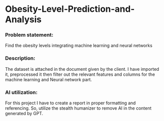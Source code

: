 # Obesity-Level-Prediction-and-Analysis

### Problem statement: 
Find the obesity levels integrating machine learning and neural networks

### Description: 
The dataset is attached in the document given by the client. I have imported it, preprocessed it then filter out the relevant features and columns for the machine learning and Neural network part. 

### AI utilization: 
For this project I have to create a report in proper formatting and referencing. So, utilize the stealth humanizer to remove AI in the content generated by GPT. 
